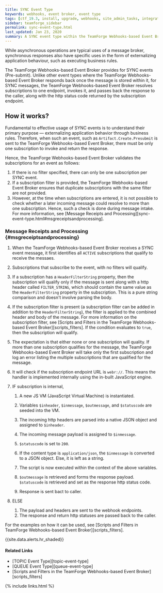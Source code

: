```yaml
---
title: SYNC Event Type
keywords: webhooks, event broker, event type
tags: [ctf_19.3, install, upgrade, webhooks, site_admin_tasks, integration, event_broker, webr]
sidebar: teamforge_sidebar
permalink: sync-event-type.html
last_updated: Jan 23, 2020  
summary: A SYNC event type within the TeamForge Webhooks-based Event Broker is called as a Pre-Submit event in TeamForge. Only one subscription is allowed for this event type.
---
```


While asynchronous operations are typical uses of a message broker, synchronous responses also have specific uses in the form of externalizing application behaviour, such as executing business rules.

The TeamForge Webhooks-based Event Broker provides for SYNC events (Pre-submit). Unlike other event types where the TeamForge Webhooks-based Event Broker responds back once the message is stored within it, for SYNC messages, the TeamForge Webhooks-based Event Broker resolves subscriptions to one endpoint, invokes it, and passes back the response to the caller, along with the http status code returned by the subscription endpoint.

## How it works?

Fundamental to effective usage of SYNC events is to understand their primary purpose &mdash; externalizing application behavior through business rules. Therefore, when such an event, such as `Artifact.Create.Presubmit` is sent to the TeamForge Webhooks-based Event Broker, there must be only one subscription to invoke and return the response.

Hence, the TeamForge Webhooks-based Event Broker validates the subscriptions for an event as follows:

1. If there is no filter specified, there can only be one subscription per SYNC event.
2. If a subscription filter is provided, the TeamForge Webhooks-based Event Broker ensures that duplicate subscriptions with the same filter are not provided.
3. However, at the time when subscriptions are entered, it is not possible to check whether a later incoming message could resolve to more than one subscription. Hence, such a check is done during message intake. For more information, see [Message Receipts and Processing][sync-event-type.html#msgreceiptsandprocessing].

### Message Receipts and Processing {#msgreceiptsandprocessing}

1. When the TeamForge Webhooks-based Event Broker receives a SYNC event message, it first identifies all `ACTIVE` subscriptions that qualify to receive the messaes.

2. Subscriptions that subscribe to the event, with no filters will qualify.

3. If a subscription has a `HeaderFilterString` property, then the subscription will qualify only if the message is sent along with a http header called `FILTER_STRING`, which should contain the same value as the `HeaderFilterString` property in the subscription. This is a pure string comparison and doesn't involve parsing the body.

4. If the subscription filter is present (a subscription filter can be added in addition to the `HeaderFilterString`), the filter is applied to the combined header and body of the message. For more information on the subscription filter, see [Scripts and Filters in the TeamForge Webhooks-based Event Broker][scripts_filters]. If the condition evaluates to `true`, then the subscription will qualify. 

5. The expectation is that either none or one subscription will quality. If more than one subscription qualifies for the message, the TeamForge Webhooks-based Event Broker will take only the first subscription and log an error listing the multiple subscriptions that are qualified for the message.

6. It will check if the subscription endpoint URL is `webr://`. This means the handler is implemented internally using the in-built JavaScript engine.

7. IF subscription is internal,

   1. A new JS VM (JavaScript Virtual Machine) is instantiated.

   2. Variables `$inheader`, `$inmessage`, `$outmessage`, and `$statuscode` are seeded into the VM.

   3. The incoming http headers are parsed into a native JSON object and assigned to `$inheader`.

   4. The incoming message payload is assigned to `$inmessage`.

   5. `$statuscode` is set to `200`.

   6. If the content type is `application/json`, the `$inmessage` is converted to a JSON object. Else, it is left as a string.

   7. The script is now executed within the context of the above variables.

   8. `$outmessage` is retrieved and forms the response payload. `$statuscode` is retrieved and set as the response http status code.

   9. Response is sent bact to caller.

8. ELSE

   1. The payload and headers are sent to the webhook endpoints.
   2. The response and return http statuses are passed back to the caller.

For the examples on how it can be used, see [Scripts and Filters in TeamForge Webhooks-based Event Broker][scripts_filters].

{{site.data.alerts.hr_shaded}}
#### Related Links

* [TOPIC Event Type][topic-event-type]
* [QUEUE Event Type][queue-event-type]
* [Scripts and Filters in the TeamForge Webhooks-based Event Broker][scripts_filters]


{% include links.html %}
